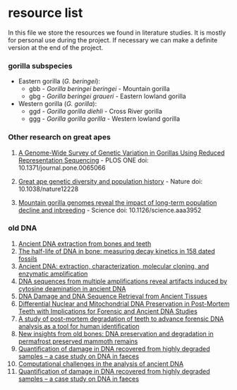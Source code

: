 
resource list
===================
In this file we store the resources we found in literature studies.
It is mostly for personal use during the project. 
If necessary we can make a definite version at the end of the project.


### gorilla subspecies 
- Eastern gorilla (*G. beringei*):
  -  gbb - *Gorilla beringei beringei* - Mountain gorilla
  -  gbg - *Gorilla beringei graueri* - Eastern lowland gorilla
- Western gorilla (*G. gorilla*):
  -  ggd - *Gorilla gorilla diehli* - Cross River gorilla
  -  ggg - *Gorilla gorilla gorilla* - Western lowland gorilla


### Other research on great apes
1.  [A Genome-Wide Survey of Genetic Variation in Gorillas Using Reduced Representation Sequencing](http://www.pubmedcentral.nih.gov/articlerender.fcgi?artid=3672199&tool=pmcentrez&rendertype=abstract)  - PLOS ONE
  doi: 10.1371/journal.pone.0065066
    
2. [Great ape genetic diversity and population history](http://www.nature.com/doifinder/10.1038/nature12228) - Nature
  doi: 10.1038/nature12228

3. [Mountain gorilla genomes reveal the impact of long-term population decline and inbreeding](http://www.sciencemag.org/content/348/6231/242) - Science
  doi: 10.1126/science.aaa3952
  

### old DNA
1. [Ancient DNA extraction from bones and teeth](http://www.nature.com/nprot/journal/v2/n7/pdf/nprot.2007.247.pdf) 
2. [The half-life of DNA in bone: measuring decay kinetics in 158 dated fossils](http://rspb.royalsocietypublishing.org/content/royprsb/279/1748/4724.full.pdf)
3.  [Ancient DNA: extraction, characterization, molecular cloning, and enzymatic amplification](http://www.pnas.org/content/86/6/1939.full.pdf)
4.  [DNA sequences from multiple amplifications reveal artifacts induced by cytosine deamination in ancient DNA](http://nar.oxfordjournals.org/content/29/23/4793.full.pdf+html)
5. [DNA Damage and DNA Sequence Retrieval from Ancient Tissues](http://nar.oxfordjournals.org/content/24/7/1304.full.pdf+html)
6.  [Differential Nuclear and Mitochondrial DNA Preservation in Post-Mortem Teeth with Implications for Forensic and Ancient DNA Studies](http://journals.plos.org/plosone/article?id=10.1371/journal.pone.0126935)
7. [A study of post-mortem degradation of teeth to advance forensic DNA analysis as a tool for human identification](https://hekyll.services.adelaide.edu.au/dspace/bitstream/2440/91854/3/02whole.pdf)
8. [New insights from old bones: DNA preservation and degradation in permafrost preserved mammoth remains](http://nar.oxfordjournals.org/content/37/10/3215.full.pdf+html)
9. [Quantification of damage in DNA recovered from highly degraded samples – a case study on DNA in faeces](http://link.springer.com/article/10.1186%2F1742-9994-3-11)
10. [Computational challenges in the analysis of ancient DNA](http://link.springer.com/article/10.1186/gb-2010-11-5-r47/fulltext.html)
11. [Quantification of damage in DNA recovered from highly degraded samples – a case study on DNA in faeces](http://link.springer.com/article/10.1186%2F1742-9994-3-11)

